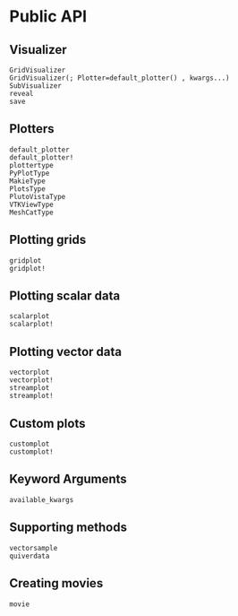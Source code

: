 # Public API

## Visualizer
```@docs
GridVisualizer
GridVisualizer(; Plotter=default_plotter() , kwargs...)
SubVisualizer
reveal
save
```

## Plotters
```@docs
default_plotter
default_plotter!
plottertype
PyPlotType
MakieType
PlotsType
PlutoVistaType
VTKViewType
MeshCatType
```



## Plotting grids
```@docs
gridplot
gridplot!
```


## Plotting scalar data
```@docs
scalarplot
scalarplot!
```

## Plotting vector data
```@docs
vectorplot
vectorplot!
streamplot
streamplot!
```

## Custom plots
```@docs
customplot
customplot!
```

## Keyword Arguments
```@docs
available_kwargs
```

## Supporting methods
```@docs
vectorsample
quiverdata
```

## Creating movies
```@docs
movie
```
